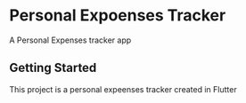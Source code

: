 # Personal Expoenses Tracker

A Personal Expenses tracker app

## Getting Started

This project is a personal expeenses tracker created in Flutter

